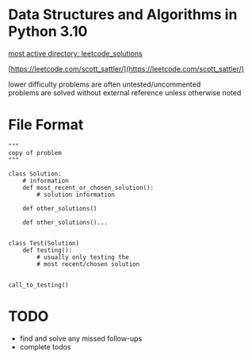 # Data Structures and Algorithms in Python 3.10

[most active directory: leetcode_solutions](https://github.com/scott-sattler/DSA-python/tree/main/leetcode_solutions) <br>

[https://leetcode.com/scott_sattler/](https://leetcode.com/scott_sattler/)

lower difficulty problems are often untested/uncommented <br>
problems are solved without external reference unless otherwise noted


# File Format

    """
    copy of problem
    """
    
    class Solution:
        # information
        def most_recent_or_chosen_solution():
            # solution information
        
        def other_solutions()
        
        def other_solutions()...
        
    
    class Test(Solution)
        def testing():
            # usually only testing the
            # most recent/chosen solution
        
    
    call_to_testing()


# TODO
- find and solve any missed follow-ups <br>
- complete todos